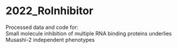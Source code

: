 # 2022_RoInhibitor

Processed data and code for:  
Small molecule inhibition of multiple RNA binding proteins underlies Musashi-2 independent phenotypes
